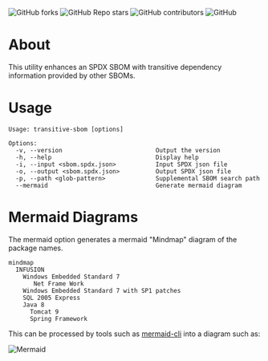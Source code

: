 ![GitHub forks](https://img.shields.io/github/forks/demaconsulting/TransitiveSpdx?style=plastic)
![GitHub Repo stars](https://img.shields.io/github/stars/demaconsulting/TransitiveSpdx?style=plastic)
![GitHub contributors](https://img.shields.io/github/contributors/demaconsulting/TransitiveSpdx?style=plastic)
![GitHub](https://img.shields.io/github/license/demaconsulting/TransitiveSpdx?style=plastic)

# About

This utility enhances an SPDX SBOM with transitive dependency information
provided by other SBOMs.


# Usage

```
Usage: transitive-sbom [options]

Options:
  -v, --version                          Output the version
  -h, --help                             Display help
  -i, --input <sbom.spdx.json>           Input SPDX json file
  -o, --output <sbom.spdx.json>          Output SPDX json file
  -p, --path <glob-pattern>              Supplemental SBOM search path
  --mermaid                              Generate mermaid diagram
```


# Mermaid Diagrams

The mermaid option generates a mermaid "Mindmap" diagram of the package names.

```
mindmap
  INFUSION
    Windows Embedded Standard 7
       Net Frame Work
    Windows Embedded Standard 7 with SP1 patches
    SQL 2005 Express
    Java 8
      Tomcat 9
      Spring Framework
```

This can be processed by tools such as [mermaid-cli](https://github.com/mermaid-js/mermaid-cli)
into a diagram such as:

![Mermaid](https://raw.githubusercontent.com/demaconsulting/TransitiveSpdx/main/docs/mermaid.png)
